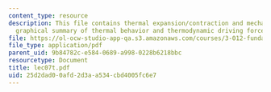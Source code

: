 ```yaml
---
content_type: resource
description: This file contains thermal expansion/contraction and mechanical expansion/compression,
  graphical summary of thermal behavior and thermodynamic driving forces.
file: https://ol-ocw-studio-app-qa.s3.amazonaws.com/courses/3-012-fundamentals-of-materials-science-fall-2005/25d2dad00afd2d3aa534cbd4005fc6e7_lec07t.pdf
file_type: application/pdf
parent_uid: 9b84782c-e584-0689-a998-0228b6218bbc
resourcetype: Document
title: lec07t.pdf
uid: 25d2dad0-0afd-2d3a-a534-cbd4005fc6e7
---
```

